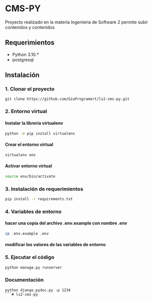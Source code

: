 # CMS-PY

Proyecto realizado en la matería Ingenieria de Software 2 permite subir contenidos y contenidos

## Requerimientos
- Python 3.10.*
- postgresql

## Instalación

### 1. Clonar el proyecto
```
git clone https://github.com/GiuProgramert/ls2-cms-py.git
```

### 2. Entorno virtual

#### Instalar la librería virtualenv

```bash
python -m pip install virtualenv
```

#### Crear el entorno virtual
```bash
virtualenv env
```

#### Activar entorno virtual
```bash
source env/bin/activate
```

### 3. Instalación de requerimientos
```bash
pip install -r requirements.txt
```

### 4. Variables de entorno

#### hacer una copia del archivo .env.example con nombre .env
```bash
cp .env.example .env
```

#### modificar los valores de las variables de entorno

### 5. Ejecutar el código
```bash
python manage.py runserver
```

### Documentación
```
python django_pydoc.py -p 1234
```# ls2-cms-py
